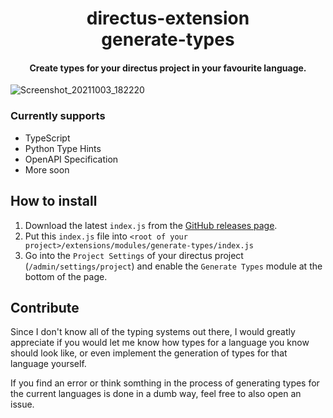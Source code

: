 <p align="center">
  <h1 align="center">directus-extension<br />generate-types</h1>
  <h4 align="center">Create types for your directus project in your favourite language.</h4>
</p>

![Screenshot_20211003_182220](https://user-images.githubusercontent.com/48161361/135762817-2b620041-5994-47c9-875e-5ca31d8293cc.png)


### Currently supports

- TypeScript
- Python Type Hints
- OpenAPI Specification
- More soon

## How to install

1. Download the latest `index.js` from the [GitHub releases page](https://github.com/maltejur/directus-extension-generate-types/releases).
2. Put this `index.js` file into `<root of your project>/extensions/modules/generate-types/index.js`
3. Go into the `Project Settings` of your directus project (`/admin/settings/project`) and enable the `Generate Types` module at the bottom of the page.

## Contribute

Since I don't know all of the typing systems out there, I would greatly appreciate if you
would let me know how types for a language you know should look like, or even implement 
the generation of types for that language yourself.

If you find an error or think somthing in the process of generating types for the current
languages is done in a dumb way, feel free to also open an issue.
